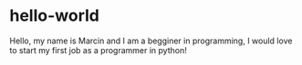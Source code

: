 # hello-world

Hello, my name is Marcin and I am a begginer in programming, I would love to start my first job as a programmer in python!
